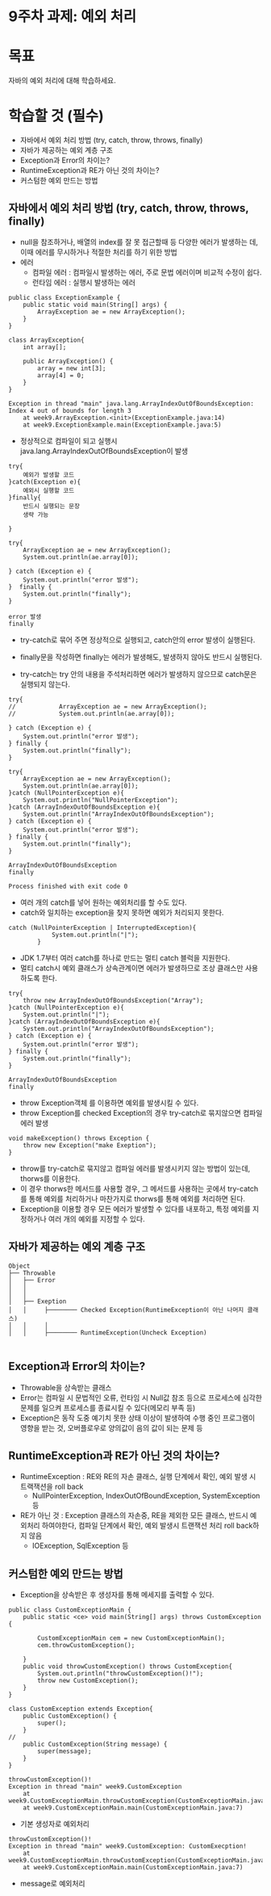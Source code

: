 # 9주차 과제: 예외 처리



# 목표

자바의 예외 처리에 대해 학습하세요.



# 학습할 것 (필수)

- 자바에서 예외 처리 방법 (try, catch, throw, throws, finally)
- 자바가 제공하는 예외 계층 구조
- Exception과 Error의 차이는?
- RuntimeException과 RE가 아닌 것의 차이는?
- 커스텀한 예외 만드는 방법



## 자바에서 예외 처리 방법 (try, catch, throw, throws, finally)

* null을 참조하거나, 배열의 index를 잘 못 접근할때 등 다양한 에러가 발생하는 데, 이때 에러를 무시하거나 적절한 처리를 하기 위한 방법
* 에러 
  * 컴파일 에러 : 컴파일시 발생하는 에러, 주로 문법 에러이며 비교적 수정이 쉽다.
  * 런타임 에러 : 실행시 발생하는 에러

```
public class ExceptionExample {
    public static void main(String[] args) {
        ArrayException ae = new ArrayException();
    }
}

class ArrayException{
    int array[];

    public ArrayException() {
        array = new int[3];
        array[4] = 0;
    }
}
```

```
Exception in thread "main" java.lang.ArrayIndexOutOfBoundsException: Index 4 out of bounds for length 3
	at week9.ArrayException.<init>(ExceptionExample.java:14)
	at week9.ExceptionExample.main(ExceptionExample.java:5)
```

* 정상적으로 컴파일이 되고 실행시 java.lang.ArrayIndexOutOfBoundsException이 발생



```
try{
	예외가 발생할 코드
}catch(Exception e){
	예외시 실행할 코드
}finally{
	반드시 실행되는 문장
	생략 가능

}
```



```
try{
    ArrayException ae = new ArrayException();
    System.out.println(ae.array[0]);

} catch (Exception e) {
    System.out.println("error 발생");
}  finally {
    System.out.println("finally");
}
```

```
error 발생
finally
```

* try-catch로 묶어 주면 정상적으로 실행되고, catch안의 error 발생이 실행된다.
* finally문을 작성하면 finally는 에러가 발생해도, 발생하지 않아도 반드시 실행된다.



* try-catch는 try 안의 내용을 주석처리하면 에러가 발생하지 않으므로 catch문은 실행되지 않는다.

```
try{
//            ArrayException ae = new ArrayException();
//            System.out.println(ae.array[0]);

} catch (Exception e) {
    System.out.println("error 발생");
} finally {
    System.out.println("finally");
}
```



```
try{
    ArrayException ae = new ArrayException();
    System.out.println(ae.array[0]);
}catch (NullPointerException e){
    System.out.println("NullPointerException");
}catch (ArrayIndexOutOfBoundsException e){
    System.out.println("ArrayIndexOutOfBoundsException");
} catch (Exception e) {
    System.out.println("error 발생");
} finally {
    System.out.println("finally");
}
```

```
ArrayIndexOutOfBoundsException
finally

Process finished with exit code 0
```

* 여러 개의 catch를 넣어 원하는 예외처리를 할 수도 있다.
* catch와 일치하는 exception을 찾지 못하면 예외가 처리되지 못한다.



```
catch (NullPointerException | InterruptedException){
            System.out.println("|");
        }
```

* JDK 1.7부터 여러 catch를 하나로 만드는 멀티 catch 블럭을 지원한다.
* 멀티 catch시 예외 클래스가 상속관계이면 에러가 발생하므로 조상 클래스만 사용하도록 한다.



```
try{
    throw new ArrayIndexOutOfBoundsException("Array");
}catch (NullPointerException e){
    System.out.println("|");
}catch (ArrayIndexOutOfBoundsException e){
    System.out.println("ArrayIndexOutOfBoundsException");
} catch (Exception e) {
    System.out.println("error 발생");
} finally {
    System.out.println("finally");
}
```

```
ArrayIndexOutOfBoundsException
finally
```

* throw Exception객체 를 이용하면 예외를 발생시킬 수 있다.
* throw Exception를 checked Exception의 경우 try-catch로 묶지않으면 컴파일 에러 발생



```
void makeException() throws Exception {
    throw new Exception("make Exeption");
}
```

* throw를 try-catch로 묶지않고 컴파일 에러를 발생시키지 않는 방법이 있는데, thorws를 이용한다.
* 이 경우 thorws한 메서드를 사용할 경우, 그 메서드를 사용하는 곳에서 try-catch를 통해 예외를 처리하거나 마찬가지로 thorws를 통해 예외를 처리하면 된다.
* Exception을 이용할 경우 모든 에러가 발생할 수 있다를 내포하고, 특정 예외를 지정하거나 여러 개의 예외를 지정할 수 있다.



## 자바가 제공하는 예외 계층 구조

```
Object
├── Throwable
│	├── Error
│   │     
│   │     
│	├── Exeption
│   │     ├──────── Checked Exception(RuntimeException이 아닌 나머지 클래스)
│   │     │   
│   │     ├──────── RuntimeException(Uncheck Exception)
    	
```





## Exception과 Error의 차이는?

* Throwable을 상속받는 클래스
* Error는 컴파일 시 문법적인 오류, 런타임 시 Null값 참조 등으로 프로세스에 심각한 문제를 일으켜 프로세스를 종료시킬 수 있다(메모리 부족 등)
* Exception은 동작 도중 예기치 못한 상태 이상이 발생하여 수행 중인 프로그램이 영향을 받는 것, 오버플로우로 양의값이 음의 값이 되는 문제 등



## RuntimeException과 RE가 아닌 것의 차이는?

* RuntimeException : RE와 RE의 자손 클래스, 실행 단계에서 확인, 예외 발생 시 트랙잭션을 roll back
  * NullPointerException, IndexOutOfBoundException, SystemException 등
* RE가 아닌 것 : Exception 클래스의 자손중, RE을 제외한 모든 클래스, 반드시 예외처리 하여야한다, 컴파일 단계에서 확인, 예외 발생시 트랜잭션 처리 roll back하지 않음
  * IOException, SqlException 등





## 커스텀한 예외 만드는 방법

* Exception을 상속받은 후 생성자를 통해 메세지를 출력할 수 있다.

```
public class CustomExceptionMain {
    public static <ce> void main(String[] args) throws CustomException {

        CustomExceptionMain cem = new CustomExceptionMain();
        cem.throwCustomException();

    }
    public void throwCustomException() throws CustomException{
        System.out.println("throwCustomException()!");
        throw new CustomException();
    }
}

class CustomException extends Exception{
    public CustomException() {
        super();
    }
//
    public CustomException(String message) {
        super(message);
    }
}
```

```
throwCustomException()!
Exception in thread "main" week9.CustomException
	at week9.CustomExceptionMain.throwCustomException(CustomExceptionMain.java:12)
	at week9.CustomExceptionMain.main(CustomExceptionMain.java:7)

```

* 기본 생성자로 예외처리



```
throwCustomException()!
Exception in thread "main" week9.CustomException: CustomExecption!
	at week9.CustomExceptionMain.throwCustomException(CustomExceptionMain.java:12)
	at week9.CustomExceptionMain.main(CustomExceptionMain.java:7)
```

* message로 예외처리